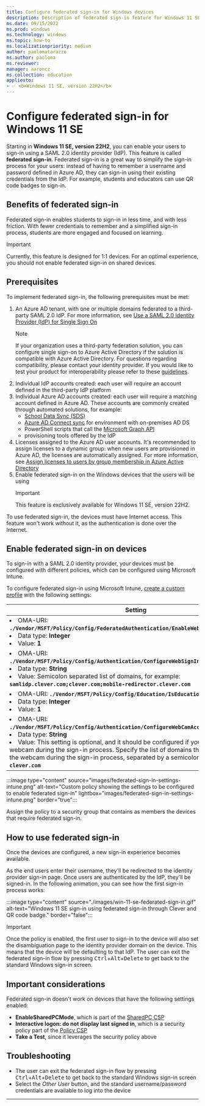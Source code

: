 ```yaml
---
title: Configure federated sign-in for Windows devices
description: Description of federated sign-in feature for Windows 11 SE and how to configure it via Intune
ms.date: 09/15/2022
ms.prod: windows
ms.technology: windows
ms.topic: how-to
ms.localizationpriority: medium
author: paolomatarazzo
ms.author: paoloma
ms.reviewer:
manager: aaroncz
ms.collection: education
appliesto:
- ✅ <b>Windows 11 SE, version 22H2</b>
---
```


<!-- MAXADO-6286399 -->
# Configure federated sign-in for Windows 11 SE

Starting in **Windows 11 SE, version 22H2**, you can enable your users to sign-in using a SAML 2.0 identity provider (IdP). This feature is called **federated sign-in**. Federated sign-in is a great way to simplify the sign-in process for your users: instead of having to remember a username and password defined in Azure AD, they can sign-in using their existing credentials from the IdP. For example, students and educators can use QR code badges to sign-in.

## Benefits of federated sign-in

Federated sign-in enables students to sign-in in less time, and with less friction.
With fewer credentials to remember and a simplified sign-in process, students are more engaged and focused on learning.
> [!IMPORTANT]
> Currently, this feature is designed for 1:1 devices. For an optimal experience, you should not enable federated sign-in on shared devices.

## Prerequisites

To implement federated sign-in, the following prerequisites must be met:

1. An Azure AD tenant, with one or multiple domains federated to a third-party SAML 2.0 IdP. For more information, see [Use a SAML 2.0 Identity Provider (IdP) for Single Sign On][AZ-1]
    >[!NOTE]
    >If your organization uses a third-party federation solution, you can configure single sign-on to Azure Active Directory if the solution is compatible with Azure Active Directory. For questions regarding compatibility, please contact your identity provider. If you would like to test your product for interoperability please refer to these [guidelines][MSFT-1].
1. Individual IdP accounts created: each user will require an account defined in the third-party IdP platform
1. Individual Azure AD accounts created: each user will require a matching account defined in Azure AD. These accounts are commonly created through automated solutions, for example:
    - [School Data Sync (SDS)][SDS-1]
    - [Azure AD Connect sync][AZ-3] for environment with on-premises AD DS
    - PowerShell scripts that call the [Microsoft Graph API][GRAPH-1]
    - provisioning tools offered by the IdP
1. Licenses assigned to the Azure AD user accounts. It's recommended to assign licenses to a dynamic group: when new users are provisioned in Azure AD, the licenses are automatically assigned. For more information, see [Assign licenses to users by group membership in Azure Active Directory][AZ-2]
1. Enable federated sign-in on the Windows devices that the users will be using
    > [!IMPORTANT]
    > This feature is exclusively available for Windows 11 SE, version 22H2.

To use federated sign-in, the devices must have Internet access. This feature won't work without it, as the authentication is done over the Internet.

## Enable federated sign-in on devices
<!-- 
To sign-in with a SAML 2.0 identity provider, your devices must be configured with different policies. Follow the instructions below to configure your devices using either Microsoft Intune or a provisioning package (PPKG).

#### [:::image type="icon" source="images/icons/intune.svg"::: **Intune**](#tab/intune)

To configure federated sign-in using Microsoft Intune, [create a custom profile][MEM-1] with the following settings:-->

To sign-in with a SAML 2.0 identity provider, your devices must be configured with different policies, which can be configured using Microsoft Intune.

To configure federated sign-in using Microsoft Intune, [create a custom profile][MEM-1] with the following settings:

| Setting |
|--------|
| <li> OMA-URI: **`./Vendor/MSFT/Policy/Config/FederatedAuthentication/EnableWebSignInForPrimaryUser`** </li><li>Data type: **Integer** </li><li>Value: **1**</li>|
| <li> OMA-URI: **`./Vendor/MSFT/Policy/Config/Authentication/ConfigureWebSignInAllowedUrls`** </li><li>Data type: **String** </li><li>Value: Semicolon separated list of domains, for example: **`samlidp.clever.com;clever.com;mobile-redirector.clever.com`**</li>|
| <li> OMA-URI: **`./Vendor/MSFT/Policy/Config/Education/IsEducationEnvironment`** </li><li>Data type: **Integer** </li><li>Value: **1**</li>|
| <li> OMA-URI: **`./Vendor/MSFT/Policy/Config/Authentication/ConfigureWebCamAccessDomainNames`** </li><li>Data type: **String** </li><li>Value: This setting is optional, and it should be configured if you need to use the webcam during the sign-in process. Specify the list of domains that are allowed to use the webcam during the sign-in process, separated by a semicolon. For example: **`clever.com`**</li>|

:::image type="content" source="images/federated-sign-in-settings-intune.png" alt-text="Custom policy showing the settings to be configured to enable federated sign-in" lightbox="images/federated-sign-in-settings-intune.png" border="true":::

Assign the policy to a security group that contains as members the devices that require federated sign-in.

<!--
#### [:::image type="icon" source="images/icons/provisioning-package.svg"::: **PPKG**](#tab/ppkg)


To configure federated sign-in using a provisioning package, use the following settings:

| Setting |
|--------|
| <li> Path: **`FederatedAuthentication/EnableWebSignInForPrimaryUser`** </li><li>Value: **Enabled**</li>|
| <li> Path: **`Policies/Authentication/ConfigureWebSignInAllowedUrls`** </li><li>Value: Semicolon separated list of domains, for example: **`samlidp.clever.com;clever.com;mobile-redirector.clever.com`**</li>|
| <li> Path: **`Policies/Education/IsEducationEnvironment`** </li><li>Data type: **Integer** </li><li>Value: **1**</li>|
| <li> Path: **`Policies/Authentication/ConfigureWebCamAccessDomainNames`** </li><li>Value: This setting is optional, and it should be configured if you need to use the webcam during the sign-in process. Specify the list of domains that are allowed to use the webcam during he sign-in process, separated by a semicolon. For example: **`clever.com`**</li>|

:::image type="content" source="images/federated-sign-in-settings-ppkg.png" alt-text="Custom policy showing the settings to be configured to enable federated sign-in" lightbox="images/federated-sign-in-settings-ppkg.png" border="true":::

Apply the provisioning package to the devices that require federated sign-in.

---
-->

## How to use federated sign-in

Once the devices are configured, a new sign-in experience becomes available.

As the end users enter their username, they'll be redirected to the identity provider sign-in page. Once users are authenticated by the IdP, they'll be signed-in. In the following animation, you can see how the first sign-in process works:

:::image type="content" source="./images/win-11-se-federated-sign-in.gif" alt-text="Windows 11 SE sign-in using federated sign-in through Clever and QR code badge." border="false":::

> [!IMPORTANT]
> Once the policy is enabled, the first user to sign-in to the device will also set the disambiguation page to the identity provider domain on the device. This means that the device will be defaulting to that IdP. The user can exit the federated sign-in flow by pressing <kbd>Ctrl</kbd>+<kbd>Alt</kbd>+<kbd>Delete</kbd> to get back to the standard Windows sign-in screen.

## Important considerations

Federated sign-in doesn't work on devices that have the following settings enabled:

- **EnableSharedPCMode**, which is part of the [SharedPC CSP][WIN-1]
- **Interactive logon: do not display last signed in**, which is a security policy part of the [Policy CSP][WIN-2]
- **Take a Test**, since it leverages the security policy above

## Troubleshooting

- The user can exit the federated sign-in flow by pressing <kbd>Ctrl</kbd>+<kbd>Alt</kbd>+<kbd>Delete</kbd> to get back to the standard Windows sign-in screen
- Select the *Other User* button, and the standard username/password credentials are available to log into the device

-----------

[AZ-1]: /azure/active-directory/hybrid/how-to-connect-fed-saml-idp
[AZ-2]: /azure/active-directory/enterprise-users/licensing-groups-assign
[AZ-3]: /azure/active-directory/hybrid/how-to-connect-sync-whatis

[GRAPH-1]: /graph/api/user-post-users?tabs=powershell

[MEM-1]: /mem/intune/configuration/custom-settings-windows-10

[MSFT-1]: https://www.microsoft.com/download/details.aspx?id=56843

[SDS-1]: /schooldatasync

[WIN-1]: /windows/client-management/mdm/sharedpc-csp
[WIN-2]: /windows/client-management/mdm/policy-csp-localpoliciessecurityoptions#localpoliciessecurityoptions-interactivelogon-donotdisplaylastsignedin